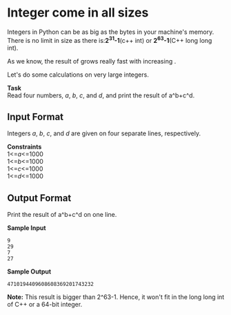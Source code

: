 # Integer come in all sizes
Integers in Python can be as big as the bytes in your machine's memory. There is no limit in size as there is:**2<sup>31</sup>-1**(c++ int) or  **2<sup>63</sup>-1**(C++ long long int).

As we know, the result of  grows really fast with increasing .

Let's do some calculations on very large integers.

**Task**\
Read four numbers, *a*, *b*, *c*, and *d*, and print the result of a^b+c^d.

## Input Format
Integers *a*, *b*, *c*, and *d* are given on four separate lines, respectively.

**Constraints**\
1\<=*a*\<=1000\
1\<=*b*\<=1000\
1\<=*c*\<=1000\
1\<=*d*\<=1000

## Output Format
Print the result of a^b+c^d on one line.

**Sample Input**
```
9
29
7
27
```
**Sample Output**
```
4710194409608608369201743232
```
**Note:** This result is bigger than 2^63-1. Hence, it won't fit in the long long int of C++ or a 64-bit integer.
